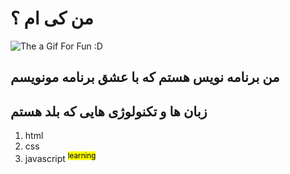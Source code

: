 # من کی ام ؟


<img style="text-align:center;" src="https://user-images.githubusercontent.com/111518636/189499248-e6473e93-8a1c-4e86-8834-485f9184de90.svg" alt="The a Gif For Fun :D" />

<h2> من برنامه نویس هستم که با عشق برنامه مونویسم </h2>

<h2 text-align="center"> زبان ها و تکنولوژی هایی که بلد هستم </h1>
<ol>
  <li> html </li>
  <li> css </li>
  <li> javascript <sup><mark> learning </mark></sup>  </li>
</ol>
